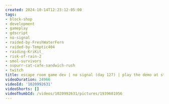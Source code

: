 ```yaml
---
created: 2024-10-14T12:23:12-05:00
tags:
- block-shop
- development
- gameplay
- gdscript
- no-signal
- raided-by-FreshWaterFern
- raided-by-Temptic404
- raiding-KriKit_
- risk-of-rain-2
- smol-survivors
- supurr-cat-cafe-sandwich-rush
- twitch
title: escape room game dev | no signal (day 127) | play the demo at steam next fest!
videoDuration: 24966
videoId: '1020992631'
videoShorts: []
videoThumbId: /videos/1020992631/pictures/1939681956
---
```

